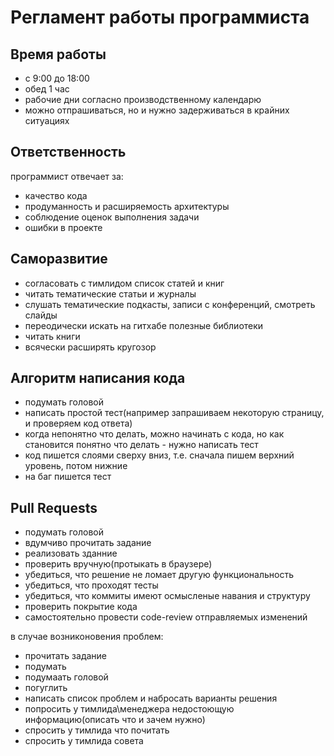 # Регламент работы программиста

## Время работы

* с 9:00 до 18:00
* обед 1 час
* рабочие дни согласно производственному календарю
* можно отпрашиваться, но и нужно задерживаться в крайних ситуациях

## Ответственность

программист отвечает за:

* качество кода
* продуманность и расширяемость архитектуры
* соблюдение оценок выполнения задачи
* ошибки в проекте

## Саморазвитие

* согласовать с тимлидом список статей и книг
* читать тематические статьи и журналы
* слушать тематические подкасты, записи с конференций, смотреть слайды
* переодически искать на гитхабе полезные библиотеки
* читать книги
* всячески расширять кругозор

## Алгоритм написания кода

* подумать головой
* написать простой тест(например запрашиваем некоторую страницу, и проверяем код ответа)
* когда непонятно что делать, можно начинать с кода, но как становится понятно что делать - нужно написать тест
* код пишется слоями сверху вниз, т.е. сначала пишем верхний уровень, потом нижние
* на баг пишется тест

## Pull Requests

* подумать головой
* вдумчиво прочитать задание
* реализовать зданние
* проверить вручную(протыкать в браузере)
* убедиться, что решение не ломает другую функциональность
* убедиться, что проходят тесты
* убедиться, что коммиты имеют осмысленые навания и структуру
* проверить покрытие кода
* самостоятельно провести code-review отправляемых изменений

в случае возниконовения проблем:

* прочитать задание
* подумать
* подумаать головой
* погуглить
* написать список проблем и набросать варианты решения
* попросить у тимлида\менеджера недостоющую информацию(описать что и зачем нужно)
* спросить у тимлида что почитать
* спросить у тимлида совета
